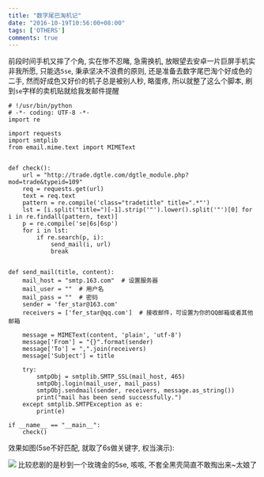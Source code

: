 ```yaml
---
title: "数字尾巴淘机记"
date: "2016-10-19T10:56:00+08:00"
tags: ['OTHERS']
comments: true
---
```



前段时间手机又摔了个角, 实在惨不忍睹, 急需换机, 放眼望去安卓一片巨屏手机实非我所愿, 只能选`5se`, 秉承坚决不浪费的原则, 还是准备去数字尾巴淘个好成色的二手, 然而好成色又好价的机子总是被别人秒, 略蛋疼, 所以就整了这么个脚本, 刷到`se`字样的卖机贴就给我发邮件提醒
```
# !/usr/bin/python
# -*- coding: UTF-8 -*-
import re

import requests
import smtplib
from email.mime.text import MIMEText


def check():
    url = "http://trade.dgtle.com/dgtle_module.php?mod=trade&typeid=109"
    req = requests.get(url)
    text = req.text
    pattern = re.compile('class="tradetitle" title=".*"')
    lst = [i.split("title=")[-1].strip('"').lower().split('"')[0] for i in re.findall(pattern, text)]
    p = re.compile('se|6s|6sp')
    for i in lst:
        if re.search(p, i):
            send_mail(i, url)
            break


def send_mail(title, content):
    mail_host = "smtp.163.com"  # 设置服务器
    mail_user = ""  # 用户名
    mail_pass = ""  # 密码
    sender = 'fer_star@163.com'
    receivers = ['fer_star@qq.com']  # 接收邮件，可设置为你的QQ邮箱或者其他邮箱

    message = MIMEText(content, 'plain', 'utf-8')
    message['From'] = "{}".format(sender)
    message['To'] = ",".join(receivers)
    message['Subject'] = title

    try:
        smtpObj = smtplib.SMTP_SSL(mail_host, 465)
        smtpObj.login(mail_user, mail_pass)
        smtpObj.sendmail(sender, receivers, message.as_string())
        print("mail has been send successfully.")
    except smtplib.SMTPException as e:
        print(e)

if __name__ == "__main__":
    check()
```

效果如图(5se不好匹配, 就取了6s做关键字, 权当演示):

![](~/11-06-59.jpg)
比较悲剧的是秒到一个玫瑰金的5se, 咳咳, 不套全黑壳简直不敢掏出来~太娘了